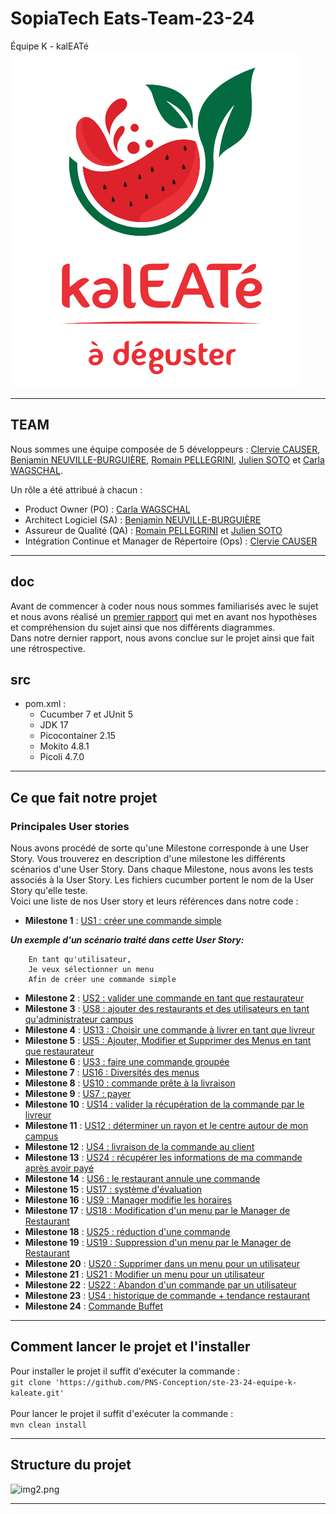# SopiaTech Eats-Team-23-24

Équipe K - kalEATé <br>
![img.png](doc/kaleate.png)

---

## TEAM

Nous sommes une équipe composée de 5 développeurs : <a href="https://github.com/ClervieCauser">Clervie CAUSER</a>, <a href="https://github.com/benneuville">Benjamin NEUVILLE-BURGUIÈRE</a>, <a href="https://github.com/RomainPellegrini">Romain PELLEGRINI</a>, <a href="https://github.com/JulienS0t0">Julien SOTO</a> et <a href="https://github.com/CarlaWagschal1">Carla WAGSCHAL</a>.

Un rôle a été attribué à chacun :
- Product Owner (PO) : <a href="https://github.com/CarlaWagschal1">Carla WAGSCHAL</a>
- Architect Logiciel (SA) : <a href="https://github.com/benneuville">Benjamin NEUVILLE-BURGUIÈRE</a>
- Assureur de Qualité (QA) : <a href="https://github.com/RomainPellegrini">Romain PELLEGRINI</a> et <a href="https://github.com/JulienS0t0">Julien SOTO</a>
- Intégration Continue et Manager de Répertoire (Ops) : <a href="https://github.com/ClervieCauser">Clervie CAUSER</a>

---

## doc
Avant de commencer à coder nous nous sommes familiarisés avec le sujet et nous avons réalisé un <a href="https://github.com/PNS-Conception/ste-23-24-equipe-k-kaleate/blob/main/doc/RapportTD1TD2-EquipeK.pdf">premier rapport</a> qui met en avant nos hypothèses et compréhension du sujet ainsi que nos différents diagrammes. <br/>
Dans notre dernier rapport, nous avons conclue sur le projet ainsi que fait une rétrospective.

## src
 - pom.xml :
   - Cucumber 7 et JUnit 5
   - JDK 17
   - Picocontainer 2.15
   - Mokito 4.8.1
   - Picoli 4.7.0
 
---

## Ce que fait notre projet

### Principales User stories
Nous avons procédé de sorte qu'une Milestone corresponde à une User Story. Vous trouverez en description d'une milestone les différents scénarios d'une User Story. Dans chaque Milestone, nous avons les tests associés à la User Story. Les fichiers cucumber portent le nom de la User Story qu'elle teste. <br/>
Voici une liste de nos User story et leurs références dans notre code :
- **Milestone 1** : <a href="https://github.com/PNS-Conception/ste-23-24-equipe-k-kaleate/milestone/3"> US1 : créer une commande simple</a>

_**Un exemple d'un scénario traité dans cette User Story:**_
```
    En tant qu'utilisateur,
    Je veux sélectionner un menu
    Afin de créer une commande simple
```
- **Milestone 2** : <a href="https://github.com/PNS-Conception/ste-23-24-equipe-k-kaleate/milestone/4">US2 : valider une commande en tant que restaurateur</a>
- **Milestone 3** : <a href="https://github.com/PNS-Conception/ste-23-24-equipe-k-kaleate/milestone/5">US8 : ajouter des restaurants et des utilisateurs en tant qu'administrateur campus</a>
- **Milestone 4** : <a href="https://github.com/PNS-Conception/ste-23-24-equipe-k-kaleate/milestone/6">US13 : Choisir une commande à livrer en tant que livreur</a>
- **Milestone 5** : <a href="https://github.com/PNS-Conception/ste-23-24-equipe-k-kaleate/milestone/7">US5 : Ajouter, Modifier et Supprimer des Menus en tant que restaurateur</a>
- **Milestone 6** : <a href="https://github.com/PNS-Conception/ste-23-24-equipe-k-kaleate/milestone/8">US3 : faire une commande groupée</a>
- **Milestone 7** : <a href="https://github.com/PNS-Conception/ste-23-24-equipe-k-kaleate/milestone/9">US16 : Diversités des menus</a>
- **Milestone 8** : <a href="https://github.com/PNS-Conception/ste-23-24-equipe-k-kaleate/milestone/10">US10 : commande prête à la livraison</a>
- **Milestone 9** : <a href="https://github.com/PNS-Conception/ste-23-24-equipe-k-kaleate/milestone/11">US7 : payer</a>
- **Milestone 10** : <a href="https://github.com/PNS-Conception/ste-23-24-equipe-k-kaleate/milestone/12"> US14 : valider la récupération de la commande par le livreur</a>
- **Milestone 11** : <a href="https://github.com/PNS-Conception/ste-23-24-equipe-k-kaleate/milestone/13"> US12 : déterminer un rayon et le centre autour de mon campus</a>
- **Milestone 12** : <a href="https://github.com/PNS-Conception/ste-23-24-equipe-k-kaleate/milestone/14">US4 : livraison de la commande au client</a>
- **Milestone 13** : <a href="https://github.com/PNS-Conception/ste-23-24-equipe-k-kaleate/milestone/15">US24 : récupérer les informations de ma commande après avoir payé</a>
- **Milestone 14** : <a href="https://github.com/PNS-Conception/ste-23-24-equipe-k-kaleate/milestone/16">US6 : le restaurant annule une commande</a>
- **Milestone 15** : <a href="https://github.com/PNS-Conception/ste-23-24-equipe-k-kaleate/milestone/17">US17 : système d'évaluation</a>
- **Milestone 16** : <a href="https://github.com/PNS-Conception/ste-23-24-equipe-k-kaleate/milestone/18">US9 : Manager modifie les horaires</a>
- **Milestone 17** : <a href="https://github.com/PNS-Conception/ste-23-24-equipe-k-kaleate/milestone/19">US18 : Modification d'un menu par le Manager de Restaurant</a>
- **Milestone 18** : <a href="https://github.com/PNS-Conception/ste-23-24-equipe-k-kaleate/milestone/20">US25 : réduction d'une commande</a>
- **Milestone 19** : <a href="https://github.com/PNS-Conception/ste-23-24-equipe-k-kaleate/milestone/21">US19 : Suppression d'un menu par le Manager de Restaurant</a>
- **Milestone 20** : <a href="https://github.com/PNS-Conception/ste-23-24-equipe-k-kaleate/milestone/22"> US20 : Supprimer dans un menu pour un utilisateur</a>
- **Milestone 21** : <a href="https://github.com/PNS-Conception/ste-23-24-equipe-k-kaleate/milestone/23">US21 : Modifier un menu pour un utilisateur</a>
- **Milestone 22** : <a href="https://github.com/PNS-Conception/ste-23-24-equipe-k-kaleate/milestone/24">US22 : Abandon d'un commande par un utilisateur</a>
- **Milestone 23** : <a href="https://github.com/PNS-Conception/ste-23-24-equipe-k-kaleate/milestone/25">US4 : historique de commande + tendance restaurant</a>
- **Milestone 24** : <a href="https://github.com/PNS-Conception/ste-23-24-equipe-k-kaleate/milestone/26">Commande Buffet</a>

---
## Comment lancer le projet et l'installer

Pour installer le projet il suffit d'exécuter la commande :
 <br/>
``` git clone 'https://github.com/PNS-Conception/ste-23-24-equipe-k-kaleate.git' ```
 <br/>
 <br/>
Pour lancer le projet il suffit d'exécuter la commande :
 <br/>
``` mvn clean install ```

---

## Structure du projet

![img2.png](doc/Structure_Projet.jpg)

---
